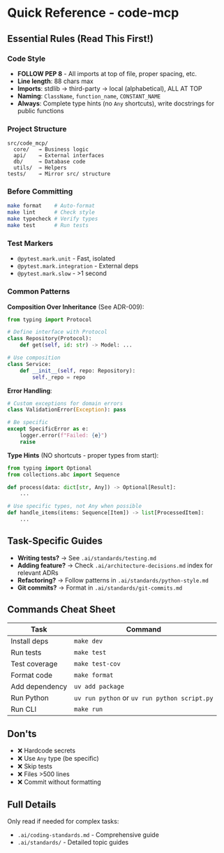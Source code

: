 # Quick Reference - code-mcp

## Essential Rules (Read This First!)

### Code Style
- **FOLLOW PEP 8** - All imports at top of file, proper spacing, etc.
- **Line length**: 88 chars max
- **Imports**: stdlib → third-party → local (alphabetical), ALL AT TOP
- **Naming**: `ClassName`, `function_name`, `CONSTANT_NAME`
- **Always**: Complete type hints (no `Any` shortcuts), write docstrings for public functions

### Project Structure
```
src/code_mcp/
  core/   → Business logic
  api/    → External interfaces  
  db/     → Database code
  utils/  → Helpers
tests/    → Mirror src/ structure
```

### Before Committing
```bash
make format    # Auto-format
make lint      # Check style
make typecheck # Verify types
make test      # Run tests
```

### Test Markers
- `@pytest.mark.unit` - Fast, isolated
- `@pytest.mark.integration` - External deps
- `@pytest.mark.slow` - >1 second

### Common Patterns

**Composition Over Inheritance** (See ADR-009):
```python
from typing import Protocol

# Define interface with Protocol
class Repository(Protocol):
    def get(self, id: str) -> Model: ...

# Use composition
class Service:
    def __init__(self, repo: Repository):
        self._repo = repo
```

**Error Handling**:
```python
# Custom exceptions for domain errors
class ValidationError(Exception): pass

# Be specific
except SpecificError as e:
    logger.error(f"Failed: {e}")
    raise
```

**Type Hints** (NO shortcuts - proper types from start):
```python
from typing import Optional
from collections.abc import Sequence

def process(data: dict[str, Any]) -> Optional[Result]:
    ...

# Use specific types, not Any when possible
def handle_items(items: Sequence[Item]) -> list[ProcessedItem]:
    ...
```

## Task-Specific Guides

- **Writing tests?** → See `.ai/standards/testing.md`
- **Adding feature?** → Check `.ai/architecture-decisions.md` index for relevant ADRs
- **Refactoring?** → Follow patterns in `.ai/standards/python-style.md`
- **Git commits?** → Format in `.ai/standards/git-commits.md`

## Commands Cheat Sheet

| Task | Command |
|------|---------|
| Install deps | `make dev` |
| Run tests | `make test` |
| Test coverage | `make test-cov` |
| Format code | `make format` |
| Add dependency | `uv add package` |
| Run Python | `uv run python` or `uv run python script.py` |
| Run CLI | `make run` |

## Don'ts
- ❌ Hardcode secrets
- ❌ Use `Any` type (be specific)
- ❌ Skip tests
- ❌ Files >500 lines
- ❌ Commit without formatting

## Full Details
Only read if needed for complex tasks:
- `.ai/coding-standards.md` - Comprehensive guide
- `.ai/standards/` - Detailed topic guides